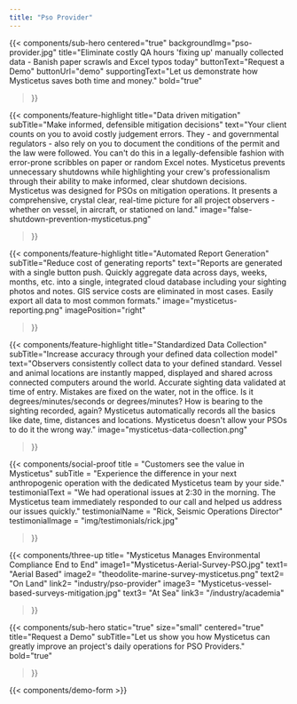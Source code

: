 ```yaml
---
title: "Pso Provider"
---
```


{{< components/sub-hero
	centered="true"
	backgroundImg="pso-provider.jpg"
	title="Eliminate costly QA hours 'fixing up' manually collected data - Banish paper scrawls and Excel typos today"
	buttonText="Request a Demo"
	buttonUrl="demo"
	supportingText="Let us demonstrate how Mysticetus saves both time and money."
	bold="true"
>}}

{{< components/feature-highlight
	title="Data driven mitigation"
	subTitle="Make informed, defensible mitigation decisions"
	text="Your client counts on you to avoid costly judgement errors. They - and governmental regulators - also rely on you to document the conditions of the permit and the law were followed. You can't do this in a legally-defensible fashion with error-prone scribbles on paper or random Excel notes. Mysticetus prevents unnecessary shutdowns while highlighting your crew's professionalism through their ability to make informed, clear shutdown decisions. Mysticetus was designed for PSOs on mitigation operations. It presents a comprehensive, crystal clear, real-time picture for all project observers - whether on vessel, in aircraft, or stationed on land."
	image="false-shutdown-prevention-mysticetus.png"
>}}

{{< components/feature-highlight
	title="Automated Report Generation"
	subTitle="Reduce cost of generating reports"
	text="Reports are generated with a single button push. Quickly aggregate data across days, weeks, months, etc. into a single, integrated cloud database including your sighting photos and notes. GIS service costs are eliminated in most cases. Easily export all data to most common formats."
	image="mysticetus-reporting.png"
	imagePosition="right"
>}}

{{< components/feature-highlight
	title="Standardized Data Collection"
	subTitle="Increase accuracy through your defined data collection model"
	text="Observers consistently collect data to your defined standard. Vessel and animal locations are instantly mapped, displayed and shared across connected computers around the world. Accurate sighting data validated at time of entry. Mistakes are fixed on the water, not in the office. Is it degrees/minutes/seconds or degrees/minutes? How is bearing to the sighting recorded, again? Mysticetus automatically records all the basics like date, time, distances and locations. Mysticetus doesn't allow your PSOs to do it the wrong way."
	image="mysticetus-data-collection.png"
>}}

{{< components/social-proof 
	title = "Customers see the value in Mysticetus"
	subTitle = "Experience the difference in your next anthropogenic operation with the dedicated Mysticetus team by your side."
	testimonialText = "We had operational issues at 2:30 in the morning. The Mysticetus team immediately responded to our call and helped us address our issues quickly."
	testimonialName = "Rick, Seismic Operations Director"
	testimonialImage = "img/testimonials/rick.jpg"
>}}

{{< components/three-up
	title= "Mysticetus Manages Environmental Compliance End to End"
	image1="Mysticetus-Aerial-Survey-PSO.jpg"
	text1= "Aerial Based"
	image2= "theodolite-marine-survey-mysticetus.png"
	text2= "On Land"
	link2= "industry/pso-provider"
	image3= "Mysticetus-vessel-based-surveys-mitigation.jpg"
	text3= "At Sea"
	link3= "/industry/academia"
>}}

{{< components/sub-hero
	static="true"
	size="small"
	centered="true"
	title="Request a Demo"
	subTitle="Let us show you how Mysticetus can greatly improve an project's daily operations for PSO Providers."
	bold="true"
>}}

{{< components/demo-form >}}
